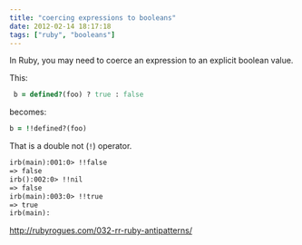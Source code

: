 ```yaml
---
title: "coercing expressions to booleans"
date: 2012-02-14 18:17:18
tags: ["ruby", "booleans"]
---
```


In Ruby, you may need to coerce an expression to an explicit boolean value.

This:
```ruby
 b = defined?(foo) ? true : false
```

becomes:
```ruby
b = !!defined?(foo)
```

That is a double not (`!`) operator.

```txt
irb(main):001:0> !!false
=> false
irb():002:0> !!nil
=> false
irb(main):003:0> !!true
=> true
irb(main):
```

http://rubyrogues.com/032-rr-ruby-antipatterns/
